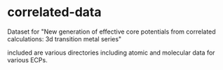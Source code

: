 # correlated-data

Dataset for "New generation of effective core potentials from correlated calculations: 3d transition metal series"

included are various directories including atomic and molecular data for various ECPs. 
